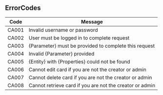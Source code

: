 ## ErrorCodes

| Code      | Message													|
| ----------| ---------------------------------------------------------	|
| CA001     | Invalid username or password								|
| CA002     | User must be logged in to complete request				|
| CA003     | {Parameter} must be provided to complete this request		|
| CA004     | Invalid {Parameter} provided								|
| CA005     | {Entity} with {Properties} could not be found				|
| CA006     | Cannot edit card if you are not the creator or admin      |
| CA007     | Cannot delete card if you are not the creator or admin    |
| CA008     | Cannot retrieve card if you are not the creator or admin  |